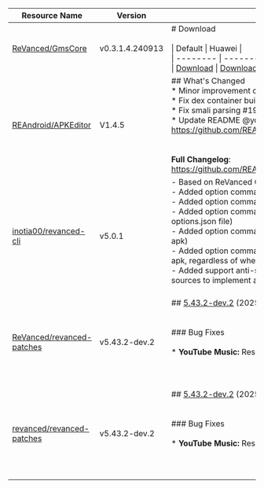 | Resource Name | Version | Changelog | Published On | Build By|
|---------------|---------|-----------|--------------|---------|
| [ReVanced/GmsCore](https://github.com/ReVanced/GmsCore/releases/tag/v0.3.1.4.240913) | v0.3.1.4.240913 | # Download<br><br>\| Default \| Huawei \|<br>\| -------- \| -------- \|<br>\| [Download](https://github.com/ReVanced/GmsCore/releases/download/v0.3.1.4.240913/app.revanced.android.gms-240913008-signed.apk) \|  [Download](https://github.com/ReVanced/GmsCore/releases/download/v0.3.1.4.240913/app.revanced.android.gms-240913008-hw-signed.apk) \|<br> | 2024-04-05T02:37:11Z | [Docker-py-revanced](https://github.com/nikhilbadyal/docker-py-revanced) |
| [REAndroid/APKEditor](https://github.com/REAndroid/APKEditor/releases/tag/V1.4.5) | V1.4.5 | ## What's Changed<br>* Minor improvement on dex building performance<br>* Fix dex container building issues<br>* Fix smali parsing #198 <br>* Update README @yonggamer in https://github.com/REAndroid/APKEditor/pull/203<br><br><br>**Full Changelog**: https://github.com/REAndroid/APKEditor/compare/V1.4.4...V1.4.5 | 2025-08-13T20:00:41Z | [Docker-py-revanced](https://github.com/nikhilbadyal/docker-py-revanced) |
| [inotia00/revanced-cli](https://github.com/inotia00/revanced-cli/releases/tag/v5.0.1) | v5.0.1 | - Based on ReVanced Cli [5.0.0](https://github.com/ReVanced/revanced-cli/tree/v5.0.0)<br>- Added option command `options` (`options.json` file generator)<br>- Added option command `patches` (`patches.json` file generator)<br>- Added option command `--legacy-options` (set patch option via options.json file)<br>- Added option command `--rip-libs` (remove native libs from apk)<br>- Added option command `--unsigned` (disable signing of the final apk, regardless of whether it is mounted or not)<br>- Added support anti-split (merged some [REAndroid/ARSCLib](https://github.com/REAndroid/ARSCLib) sources to implement anti-split)<br><br> | 2024-12-08T09:50:42Z | [Docker-py-revanced](https://github.com/nikhilbadyal/docker-py-revanced) |
| [ReVanced/revanced-patches](https://github.com/ReVanced/revanced-patches/releases/tag/v5.43.2-dev.2) | v5.43.2-dev.2 | ## [5.43.2-dev.2](https://github.com/ReVanced/revanced-patches/compare/v5.43.2-dev.1...v5.43.2-dev.2) (2025-10-17)<br><br><br>### Bug Fixes<br><br>* **YouTube Music:** Resolve patching 7.29 target ([2e4c6fd](https://github.com/ReVanced/revanced-patches/commit/2e4c6fdcadeef45a80733e374421d52e5e8af910))<br><br><br><br> | 2025-10-17T21:17:10Z | [Docker-py-revanced](https://github.com/nikhilbadyal/docker-py-revanced) |
| [revanced/revanced-patches](https://github.com/ReVanced/revanced-patches/releases/tag/v5.43.2-dev.2) | v5.43.2-dev.2 | ## [5.43.2-dev.2](https://github.com/ReVanced/revanced-patches/compare/v5.43.2-dev.1...v5.43.2-dev.2) (2025-10-17)<br><br><br>### Bug Fixes<br><br>* **YouTube Music:** Resolve patching 7.29 target ([2e4c6fd](https://github.com/ReVanced/revanced-patches/commit/2e4c6fdcadeef45a80733e374421d52e5e8af910))<br><br><br><br> | 2025-10-17T21:17:10Z | [Docker-py-revanced](https://github.com/nikhilbadyal/docker-py-revanced) |
